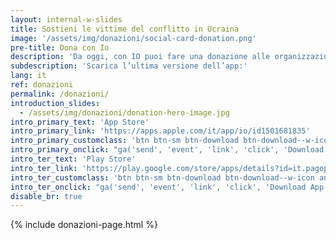 ```yaml
---
layout: internal-w-slides
title: Sostieni le vittime del conflitto in Ucraina
image: '/assets/img/donazioni/social-card-donation.png'
pre-title: Dona con Io
description: 'Da oggi, con IO puoi fare una donazione alle organizzazioni umanitarie che assistono le vittime del conflitto in Ucraina. L’importo, detraibile e senza commissioni, verrà versato direttamente sul conto  dell’organizzazione a cui scegli di donare.'
subdescription: 'Scarica l’ultima versione dell’app:'
lang: it
ref: donazioni
permalink: /donazioni/
introduction_slides:
  - /assets/img/donazioni/donation-hero-image.jpg
intro_primary_text: 'App Store'
intro_primary_link: 'https://apps.apple.com/it/app/io/id1501681835'
intro_primary_customclass: 'btn btn-sm btn-download btn-download--w-icon ios text-uppercase px-3 px-md-5 mr-2'
intro_primary_onclick: "ga('send', 'event', 'link', 'click', 'Download App: iOS', 1)"
intro_ter_text: 'Play Store'
intro_ter_link: 'https://play.google.com/store/apps/details?id=it.pagopa.io.app'
intro_ter_customclass: 'btn btn-sm btn-download btn-download--w-icon android text-uppercase px-3 px-md-5 '
intro_ter_onclick: "ga('send', 'event', 'link', 'click', 'Download App: Android', 1)"
disable_br: true
---
```


{% include donazioni-page.html %}
